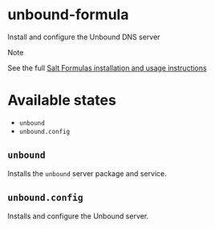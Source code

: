# unbound-formula

Install and configure the Unbound DNS server

Note

See the full [Salt Formulas installation and usage instructions](http://docs.saltstack.com/en/latest/topics/development/conventions/formulas.html)


# Available states

- `unbound`
- `unbound.config`


``unbound``
-----------

Installs the ``unbound`` server package and service.

``unbound.config``
-----------------

Installs and configure the Unbound server.

